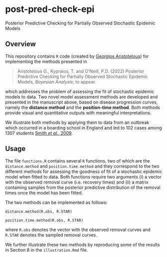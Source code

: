 # post-pred-check-epi

Posterior Predictive Checking for Partially Observed Stochastic Epidemic Models

## Overview

This repository contains `R` code (created by [Georgios Aristotelous](https://github.com/giorgos-aristotelous)) for implementing the methods presented in

>Aristotelous G., Kypraios, T. and O'Neill, P.D. (2022) Posterior Predictive Checking for Partially Observed Stochastic Epidemic Models, *Bayesian Analysis*; to appear.  

which addresses the problem of assessing the fit of stochastic epidemic models to data. Two novel model assessment methods are developed and presented in the manuscript above, based on disease progression curves, namely the **distance method** and the **position-time method**. Both methods provide visual and quantitative outputs with meaningful interpretations. 

We illustrate both methods by applying them to data from an outbreak which occurred in a boarding school in England and led to 102 cases among 1307 students [Smith *et al.*, 2009](https://www.eurosurveillance.org/content/10.2807/ese.14.27.19263-en).

##  Usage 

The file `functions.R` contains several `R` functions, two of which are the `distance.method` and `position.time.method` and they correspond to the two different methods for assessing the goodness of fit of a stochastic epidemic model when fitted to data. Both functions require two arguments (i) a vector with the observed removal curve (i.e. recovery times) and (ii) a matrix containing samples from the posterior predictive distribution of the removal times once the model has been fitted. 

The two methods can be implemented as follows:

`distance.method(R.obs, R.STAR)`

`position.time.method(R.obs, R.STAR)`

where `R.obs` denotes the vector with the observed removal curves and `R.STAR` denotes the sampled removal curves.

We further illustrate these two methods by reproducing some of the results in Section 8 in the `illustration.Rmd` file. 
